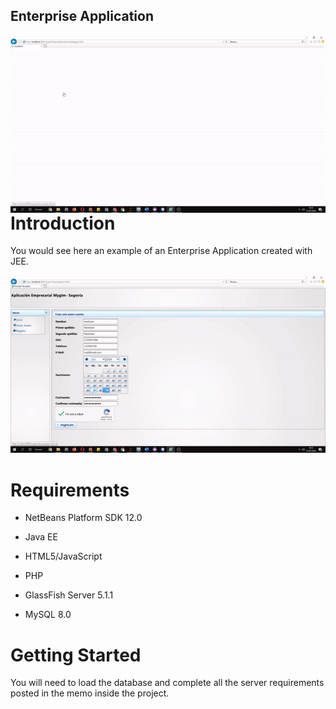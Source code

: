 Enterprise Application
----------------------------------------------------


<img align="right" src="stats.gif" />

Introduction
============

You would see here an example of an Enterprise Application created with JEE.


![](demo.gif)

Requirements
============

- NetBeans Platform SDK 12.0						

- Java EE						

- HTML5/JavaScript						

- PHP						

- GlassFish Server 5.1.1		

- MySQL	8.0		


Getting Started
===============

You will need to load the database and complete all the server requirements posted in the memo inside the project.



